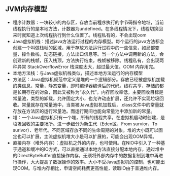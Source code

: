 ## JVM内存模型

- 程序计数器：一块较小的内存区，存放当前程序执行的字节码指令地址，当前线程执行的是本地方法，计数器为undefined。在多线程情况下，线程切换回来时就知道上次线程执行到什么位置了。线程私有的，不会出现oom
- Java虚拟机栈：描述java方法运行过程的内存模型。每个运行的java方法都会创建一个叫做栈帧的区域，用于存放方法运行过程中的一些信息，如局部变量，操作数栈，动态链接，方法出口信息等。当一个方法中调用新的方法，会创建新的栈帧，压入栈顶，方法执行结束，栈帧被移除。线程私有，会出现两种异常 StackOverflowError 栈深度太大，超过最大值。OOM 内存用完。
- 本地方法栈：与Java虚拟机栈类似，描述本地方法运行的内存模型
- 方法区：Java虚拟机规范中定义是堆的一个逻辑部分。存放已经被虚拟机加载的类信息，常量，静态变量，即时编译器编译后的代码。线程共享，存储的都是长期存在的对象，因此又被称为“永久代”。内存回收率低，主要回收目标是常量池，类型的卸载。允许固定大小，也允许动态扩展，还允许不实现垃圾回收。常量就存在常量池中，当类被Java虚拟机加载后，.class文件中的常量就存放在方法区的运行常量池。而运行期间也能向常量池中添加新的常量。
- 堆：一个Java虚拟机只有一个堆，所有的线程共享，在虚拟机启动时创建，是垃圾回收的主要场所。进一步细分为新生代（Eden区，From survior，To surivor）、老年代。不同区域存放不同的生命周期的对象。堆的大小既可以固定也可以扩展，主流虚拟机堆大小是可以扩展的，可能会出现OOM异常。
- 直接内存（堆外内存）：虚拟机之外的内存，也可使用。在NIO中引入了一种基于通道和缓冲的IO方式，可以直接通过本地方法直接分配本地内存，通过堆中的DirectByteBuffer直接操作内存，无须将外部内存中的数据复制到堆中再进行操作，大大提高了数据操作的效率。大小不受Java虚拟机的控制，也可能出现OOM。与堆内存相比，申请空间耗费更高性能，读取IO由于普通堆内存。